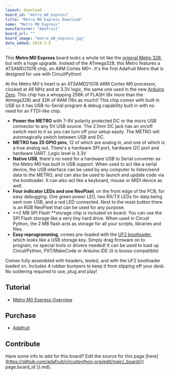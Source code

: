 ```yaml
---
layout: download
board_id: "metro_m0_express"
title: "Metro M0 Express Download"
name: "Metro M0 Express"
manufacturer: "Adafruit"
board_url: ""
board_image: "metro_m0_express.jpg"
date_added: 2019-3-9
---
```


This **Metro M0 Express** board looks a whole lot like the [original Metro 328](https://www.adafruit.com/product/2488), but with a huge upgrade. Instead of the ATmega328, this Metro features a ATSAMD21G18 chip, an ARM Cortex M0+. It's the first Adafruit Metro that is designed for use with CircuitPython! 

At the Metro M0's heart is an ATSAMD21G18 ARM Cortex M0 processor, clocked at 48 MHz and at 3.3V logic, the same one used in the new [Arduino Zero](https://www.adafruit.com/products/2843). This chip has a whopping 256K of FLASH (8x more than the Atmega328) and 32K of RAM (16x as much)! This chip comes with built in USB so it has USB-to-Serial program & debug capability built in with no need for an FTDI-like chip.

*   **Power the METRO** with 7-9V polarity protected DC or the micro USB connector to any 5V USB source. The 2.1mm DC jack has an on/off switch next to it so you can turn off your setup easily. The METRO will automagically switch between USB and DC.
*   **METRO has 25 GPIO pins**, 12 of which are analog in, and one of which is a true analog out. There's a hardware SPI port, hardware I2C port and hardware UART. Logic level is 3.3V
*   **Native USB**, there's no need for a hardware USB to Serial converter as the Metro M0 has built in USB support. When used to act like a serial device, the USB interface can be used by any computer to listen/send data to the METRO, and can also be used to launch and update code via the bootloader. It can also act like a keyboard, mouse or MIDI device as well.
*   **Four indicator LEDs and one NeoPixel**, on the front edge of the PCB, for easy debugging. One green power LED, two RX/TX LEDs for data being sent over USB, and a red LED connected. Next to the reset button there is an RGB NeoPixel that can be used for any purpose.
*   **2 MB SPI Flash **storage chip is included on board. You can use the SPI Flash storage like a very tiny hard drive. When used in Circuit Python, the 2 MB flash acts as storage for all your scripts, libraries and files.
*   **Easy reprogramming**, comes pre-loaded with the [UF2 bootloader](https://learn.adafruit.com/adafruit-metro-m0-express-designed-for-circuitpython/uf2-bootloader), which looks like a USB storage key. Simply drag firmware on to program, no special tools or drivers needed! It can be used to load up CircuitPython, PXT/MakeCode or Arduino IDE (it is bossa-compatible)

Comes fully assembled with headers, tested, and with the UF2 bootloader loaded on. Includes 4 rubber bumpers to keep it from slipping off your desk. No soldering required to use, plug and play!

## Tutorial
* [Metro M0 Express Overview](https://learn.adafruit.com/adafruit-metro-m0-express-designed-for-circuitpython/overview)

## Purchase
* [Adafruit](https://www.adafruit.com/product/3505)

## Contribute

Have some info to add for this board? Edit the source for this page [here](https://github.com/adafruit/circuitpython-org/edit/main/_board/{{ page.board_id }}.md).
